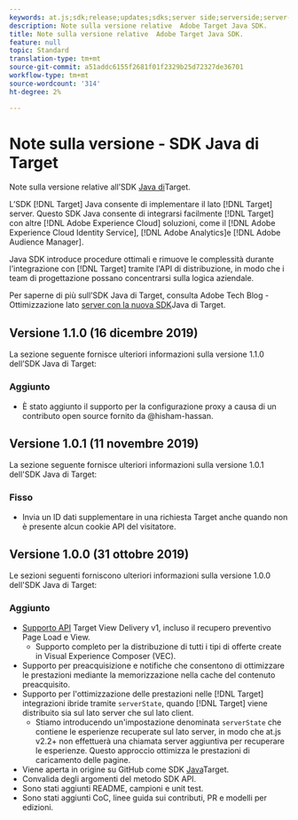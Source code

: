 ```yaml
---
keywords: at.js;sdk;release;updates;sdks;server side;serverside;server-side;java;java sdk
description: Note sulla versione relative  Adobe Target Java SDK.
title: Note sulla versione relative  Adobe Target Java SDK.
feature: null
topic: Standard
translation-type: tm+mt
source-git-commit: a51addc6155f2681f01f2329b25d72327de36701
workflow-type: tm+mt
source-wordcount: '314'
ht-degree: 2%

---
```



# Note sulla versione - SDK Java di Target

Note sulla versione relative all’SDK [Java di](https://github.com/adobe/target-java-sdk)Target.

L’SDK [!DNL Target] Java consente di implementare il lato [!DNL Target] server. Questo SDK Java consente di integrarsi facilmente [!DNL Target] con altre [!DNL Adobe Experience Cloud] soluzioni, come il [!DNL Adobe Experience Cloud Identity Service], [!DNL Adobe Analytics]e [!DNL Adobe Audience Manager].

Java SDK introduce procedure ottimali e rimuove le complessità durante l&#39;integrazione con [!DNL Target] tramite l&#39;API di distribuzione, in modo che i team di progettazione possano concentrarsi sulla logica aziendale.

Per saperne di più sull’SDK Java di Target, consulta  Adobe Tech Blog - Ottimizzazione lato [server con la nuova SDK](https://medium.com/adobetech/server-side-optimization-with-the-new-target-java-sdk-421dc418a3f2)Java di Target.

## Versione 1.1.0 (16 dicembre 2019)

La sezione seguente fornisce ulteriori informazioni sulla versione 1.1.0 dell’SDK Java di Target:

### Aggiunto

* È stato aggiunto il supporto per la configurazione proxy a causa di un contributo open source fornito da @hisham-hassan.

## Versione 1.0.1 (11 novembre 2019)

La sezione seguente fornisce ulteriori informazioni sulla versione 1.0.1 dell&#39;SDK Java di Target:

### Fisso

* Invia un ID dati supplementare in una richiesta Target anche quando non è presente alcun cookie API del visitatore.

## Versione 1.0.0 (31 ottobre 2019)

Le sezioni seguenti forniscono ulteriori informazioni sulla versione 1.0.0 dell&#39;SDK Java di Target:

### Aggiunto

* [Supporto API](https://developers.adobetarget.com/api/delivery-api/) Target View Delivery v1, incluso il recupero preventivo Page Load e View.
   * Supporto completo per la distribuzione di tutti i tipi di offerte create in Visual Experience Composer (VEC).
* Supporto per preacquisizione e notifiche che consentono di ottimizzare le prestazioni mediante la memorizzazione nella cache del contenuto preacquisito.
* Supporto per l&#39;ottimizzazione delle prestazioni nelle [!DNL Target] integrazioni ibride tramite `serverState`, quando [!DNL Target] viene distribuito sia sul lato server che sul lato client.
   * Stiamo introducendo un&#39;impostazione denominata `serverState` che contiene le esperienze recuperate sul lato server, in modo che at.js v2.2+ non effettuerà una chiamata server aggiuntiva per recuperare le esperienze. Questo approccio ottimizza le prestazioni di caricamento delle pagine.
* Viene aperta in origine su GitHub come SDK [Java](https://github.com/adobe/target-java-sdk)Target.
* Convalida degli argomenti del metodo SDK API.
* Sono stati aggiunti README, campioni e unit test.
* Sono stati aggiunti CoC, linee guida sui contributi, PR e modelli per edizioni.

